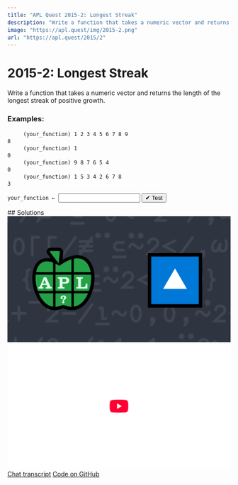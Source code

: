 ```yaml
---
title: "APL Quest 2015-2: Longest Streak"
description: "Write a function that takes a numeric vector and returns the length of the longest streak of positive growth."
image: "https://apl.quest/img/2015-2.png"
url: "https://apl.quest/2015/2"
---
```


# <span class=s>2015-</span>2: Longest Streak
Write a function that takes a numeric vector and returns the length of the longest streak of positive growth. 

### Examples:

```APL
     (your_function) 1 2 3 4 5 6 7 8 9 
8
     (your_function) 1 
0
     (your_function) 9 8 7 6 5 4
0
     (your_function) 1 5 3 4 2 6 7 8
3
```


                          
<div class="pdiv">
  <code onclick="p_Input.focus()">your_function ← </code><input id="p_Input" autocomplete="off" spellcheck="false" oninput="this.parentElement.querySelector`button`.disabled=false;localStorage.setItem(window.location.pathname,this.value)" onkeypress="subm(event)">
  <button onclick="alert$.next`Testing…`;submitSolution`p`" class="md-button md-button--primary">&#x2714; Test</button>
</div>
<blockquote id="p_Output"></blockquote>
## Solutions
<div onclick="play(this)" title="Video on YouTube" class="yt">
<img alt="Video Thumbnail" src="../../img/2015-2.png">
<img alt="YouTube" src="../../img/yt-big.png">
</div>
<a href="https://chat.stackexchange.com/transcript/52405?m=61492634#61492634" target="_blank" class="md-button md-button--primary">Chat transcript</a>
<a href="https://github.com/dyalog/apl.quest/blob/main/2015/2.apl" target="_blank" class="md-button md-button--primary right">Code on GitHub</a>

<script>
    testCases={"a":["1 2 3 4 5 6 7 8 9","9 8 7 6 5 4","1 5 3 4 2 6 7 8","1 2","2 1","?2 4 6 8 10"],"b":["1","0","?20⍴20","?5+⍳20","?(20+?20)⍴20","?50⍴?50⍴50"],"f":"⌈/0,≢¨∘(⊆⍨2</,)"}
    p_Input.value=localStorage.getItem(window.location.pathname)
    play=e=>e.outerHTML=`<iframe src="https://www.youtube.com/embed/fXl5_cJFw34?list=PLYKQVqyrAEj9wDIUyLDGtDAFTKY38BUMN&autoplay=1" title="<span class=s>2015-</span>2: Longest Streak (APL Quest 2015-2)" frameborder="0" allow="accelerometer; autoplay; clipboard-write; encrypted-media; gyroscope; picture-in-picture; web-share" referrerpolicy="strict-origin-when-cross-origin" allowfullscreen></iframe>`
</script>
